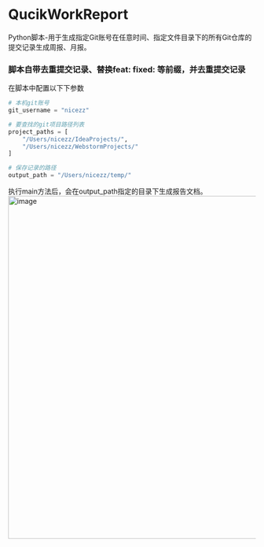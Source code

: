 # QucikWorkReport
Python脚本-用于生成指定Git账号在任意时间、指定文件目录下的所有Git仓库的提交记录生成周报、月报。
### 脚本自带去重提交记录、替换feat: fixed: 等前缀，并去重提交记录
在脚本中配置以下下参数
````python
# 本机git账号
git_username = "nicezz"

# 要查找的git项目路径列表
project_paths = [
    "/Users/nicezz/IdeaProjects/",
    "/Users/nicezz/WebstormProjects/"
]

# 保存记录的路径
output_path = "/Users/nicezz/temp/"
````
执行main方法后，会在output_path指定的目录下生成报告文档。
<img width="697" alt="image" src="https://user-images.githubusercontent.com/22947965/227078731-ab4f526f-e343-4e0d-b6c7-e15f910fdee5.png">
